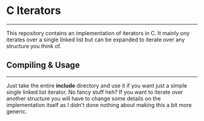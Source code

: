 # C Iterators
---

This repository contains an implementation of iterators in C. It mainly ony
iterates over a single linked list but can be expanded to iterate over any
structure you think of.

## Compiling & Usage
---

Just take the entire **include** directory and use it if you want just a simple
single linked list iterator. No fancy stuff heh? If you want to iterate over
another structure you will have to change some details on the implementation
itself as I didn't done nothing about making this a bit more generic.
